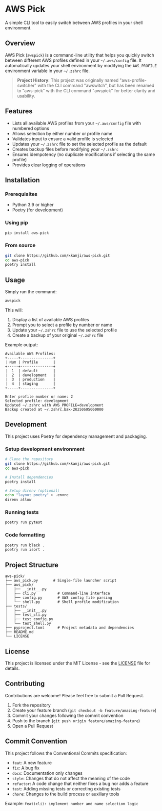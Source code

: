 # AWS Pick

A simple CLI tool to easily switch between AWS profiles in your shell environment.

## Overview

AWS Pick (`awspick`) is a command-line utility that helps you quickly switch between different AWS profiles defined in your `~/.aws/config` file. It automatically updates your shell environment by modifying the `AWS_PROFILE` environment variable in your `~/.zshrc` file.

> **Project History**: This project was originally named "aws-profile-switcher" with the CLI command "awswitch", but has been renamed to "aws-pick" with the CLI command "awspick" for better clarity and usability.

## Features

- Lists all available AWS profiles from your `~/.aws/config` file with numbered options
- Allows selection by either number or profile name
- Validates input to ensure a valid profile is selected
- Updates your `~/.zshrc` file to set the selected profile as the default
- Creates backup files before modifying your `~/.zshrc`
- Ensures idempotency (no duplicate modifications if selecting the same profile)
- Provides clear logging of operations

## Installation

### Prerequisites

- Python 3.9 or higher
- Poetry (for development)

### Using pip

```bash
pip install aws-pick
```

### From source

```bash
git clone https://github.com/kkamji/aws-pick.git
cd aws-pick
poetry install
```

## Usage

Simply run the command:

```bash
awspick
```

This will:
1. Display a list of available AWS profiles
2. Prompt you to select a profile by number or name
3. Update your `~/.zshrc` file to use the selected profile
4. Create a backup of your original `~/.zshrc` file

Example output:
```
Available AWS Profiles:
+-----+---------------+
| Num | Profile       |
+-----+---------------+
|  1  | default       |
|  2  | development   |
|  3  | production    |
|  4  | staging       |
+-----+---------------+

Enter profile number or name: 2
Selected profile: development
Updated ~/.zshrc with AWS_PROFILE=development
Backup created at ~/.zshrc.bak-20250605060000
```

## Development

This project uses Poetry for dependency management and packaging.

### Setup development environment

```bash
# Clone the repository
git clone https://github.com/kkamji/aws-pick.git
cd aws-pick

# Install dependencies
poetry install

# Setup direnv (optional)
echo "layout poetry" > .envrc
direnv allow
```

### Running tests

```bash
poetry run pytest
```

### Code formatting

```bash
poetry run black .
poetry run isort .
```

## Project Structure

```
aws-pick/
├── aws_pick.py       # Single-file launcher script
├── aws_pick/
│   ├── __init__.py
│   ├── cli.py          # Command-line interface
│   ├── config.py       # AWS config file parsing
│   └── shell.py        # Shell profile modification
├── tests/
│   ├── __init__.py
│   ├── test_cli.py
│   ├── test_config.py
│   └── test_shell.py
├── pyproject.toml      # Project metadata and dependencies
├── README.md
└── LICENSE
```

## License

This project is licensed under the MIT License - see the [LICENSE](LICENSE) file for details.

## Contributing

Contributions are welcome! Please feel free to submit a Pull Request.

1. Fork the repository
2. Create your feature branch (`git checkout -b feature/amazing-feature`)
3. Commit your changes following the commit convention
4. Push to the branch (`git push origin feature/amazing-feature`)
5. Open a Pull Request

## Commit Convention

This project follows the Conventional Commits specification:

- `feat`: A new feature
- `fix`: A bug fix
- `docs`: Documentation only changes
- `style`: Changes that do not affect the meaning of the code
- `refactor`: A code change that neither fixes a bug nor adds a feature
- `test`: Adding missing tests or correcting existing tests
- `chore`: Changes to the build process or auxiliary tools

Example: `feat(cli): implement number and name selection logic`
